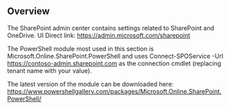 ## Overview

The SharePoint admin center contains settings related to SharePoint and OneDrive. UI Direct link: https://admin.microsoft.com/sharepoint

The PowerShell module most used in this section is Microsoft.Online.SharePoint.PowerShell and uses Connect-SPOService -Url https://contoso-admin.sharepoint.com as the connection cmdlet (replacing tenant name with your value).

The latest version of the module can be downloaded here: https://www.powershellgallery.com/packages/Microsoft.Online.SharePoint.PowerShell/
